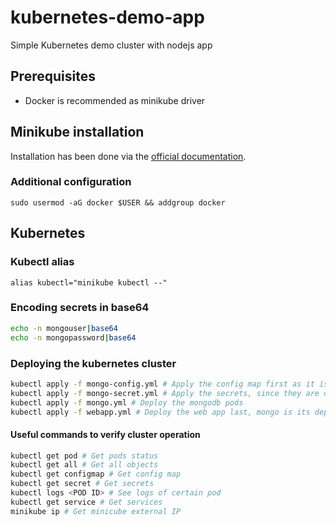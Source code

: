 # kubernetes-demo-app

Simple Kubernetes demo cluster with nodejs app

## Prerequisites

* Docker is recommended as minikube driver

## Minikube installation

Installation has been done via the [official documentation](https://minikube.sigs.k8s.io/docs/start/).

### Additional configuration

`sudo usermod -aG docker $USER && addgroup docker`

## Kubernetes

### Kubectl alias

`alias kubectl="minikube kubectl --"`

### Encoding secrets in base64

```bash
echo -n mongouser|base64
echo -n mongopassword|base64
```

### Deploying the kubernetes cluster

```bash
kubectl apply -f mongo-config.yml # Apply the config map first as it is a dependency to other deployments
kubectl apply -f mongo-secret.yml # Apply the secrets, since they are dependencies as well
kubectl apply -f mongo.yml # Deploy the mongodb pods
kubectl apply -f webapp.yml # Deploy the web app last, mongo is its dependency as well as the config map
```

#### Useful commands to verify cluster operation

```bash
kubectl get pod # Get pods status
kubectl get all # Get all objects
kubectl get configmap # Get config map
kubectl get secret # Get secrets
kubectl logs <POD ID> # See logs of certain pod
kubectl get service # Get services
minikube ip # Get minicube external IP
```
